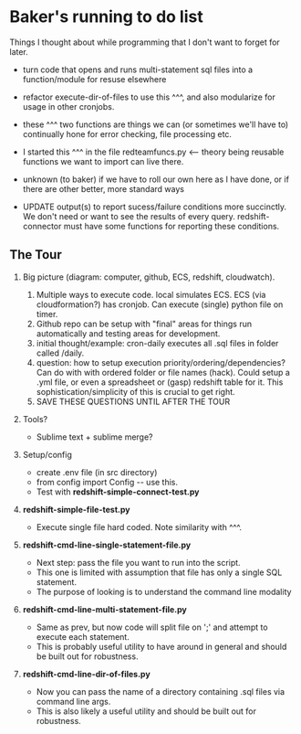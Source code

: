 # Baker's running to do list

Things I thought about while programming that I don't want to forget for later.

* turn code that opens and runs multi-statement sql files into a function/module for resuse elsewhere
* refactor execute-dir-of-files to use this ^^^, and also modularize for usage in other cronjobs.
* these ^^^ two functions are things we can (or sometimes we'll have to) continually hone for error checking, file processing etc.
* I started this ^^^ in the file redteamfuncs.py <-- theory being reusable functions we want to import can live there.



* unknown (to baker) if we have to roll our own here as I have done, or if there are other better, more standard ways
* UPDATE output(s) to report sucess/failure conditions more succinctly.  We don't need or want to see the results of every query.  redshift-connector must have some functions for reporting these conditions.


## The Tour

1. Big picture (diagram: computer, github, ECS, redshift, cloudwatch).  
	1. Multiple ways to execute code. local simulates ECS. ECS (via cloudformation?) has cronjob.  Can execute (single) python file on timer.  
	2. Github repo can be setup with "final" areas for things run automatically and testing areas for development.  
	3. initial thought/example: cron-daily executes all .sql files in folder called /daily.  
	4. question: how to setup execution priority/ordering/dependencies?  Can do with with ordered folder or file names (hack).  Could setup a .yml file, or even a spreadsheet or (gasp) redshift table for it.  This sophistication/simplicity of this is crucial to get right.
	5. SAVE THESE QUESTIONS UNTIL AFTER THE TOUR

2. Tools?
	* Sublime text + sublime merge?

2. Setup/config
	* create .env file (in src directory)
	* from config import Config -- use this. 
	* Test with **redshift-simple-connect-test.py**

3. **redshift-simple-file-test.py**
	* Execute single file hard coded.  Note similarity with ^^^.

4. **redshift-cmd-line-single-statement-file.py**
	* Next step: pass the file you want to run into the script.
	* This one is limited with assumption that file has only a single SQL statement.
	* The purpose of looking is to understand the command line modality

5. **redshift-cmd-line-multi-statement-file.py**
	* Same as prev, but now code will split file on ';' and attempt to execute each statement.
	* This is probably useful utility to have around in general and should be built out for robustness.

6. **redshift-cmd-line-dir-of-files.py**
	* Now you can pass the name of a directory containing .sql files via command line args.
	* This is also likely a useful utility and should be built out for robustness.


